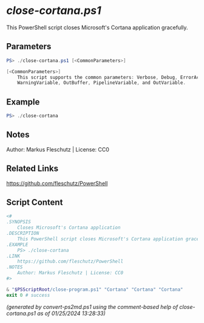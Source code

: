 *close-cortana.ps1*
================

This PowerShell script closes Microsoft's Cortana application gracefully.

Parameters
----------
```powershell
PS> ./close-cortana.ps1 [<CommonParameters>]

[<CommonParameters>]
    This script supports the common parameters: Verbose, Debug, ErrorAction, ErrorVariable, WarningAction, 
    WarningVariable, OutBuffer, PipelineVariable, and OutVariable.
```

Example
-------
```powershell
PS> ./close-cortana

```

Notes
-----
Author: Markus Fleschutz | License: CC0

Related Links
-------------
https://github.com/fleschutz/PowerShell

Script Content
--------------
```powershell
<#
.SYNOPSIS
	Closes Microsoft's Cortana application
.DESCRIPTION
	This PowerShell script closes Microsoft's Cortana application gracefully.
.EXAMPLE
	PS> ./close-cortana
.LINK
	https://github.com/fleschutz/PowerShell
.NOTES
	Author: Markus Fleschutz | License: CC0
#>

& "$PSScriptRoot/close-program.ps1" "Cortana" "Cortana" "Cortana"
exit 0 # success
```

*(generated by convert-ps2md.ps1 using the comment-based help of close-cortana.ps1 as of 01/25/2024 13:28:33)*
